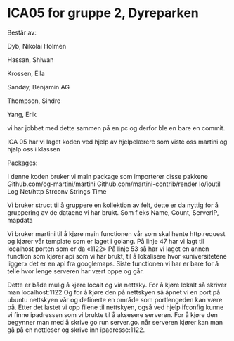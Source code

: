 # ICA05 for gruppe 2, Dyreparken

Består av:  

Dyb, Nikolai Holmen

Hassan, Shiwan

Krossen, Ella

Sandøy, Benjamin AG

Thompson, Sindre  

Yang, Erik

vi har jobbet med dette sammen på en pc og derfor ble en bare en commit.

ICA 05 har vi laget koden ved hjelp av hjelpelærere som viste oss martini og hjalp oss i klassen



Packages:

I denne koden bruker vi main package som importerer disse pakkene
Github.com/og-martini/martini
Github.com/martini-contrib/render
Io/ioutil
Log
Net/http
Strconv
Strings
Time

Vi bruker struct til å gruppere en kollektion av felt, dette er da nyttig for å gruppering av de dataene vi har brukt. Som f.eks  Name, Count, ServerIP, mapdata

Vi bruker martini til å kjøre main functionen vår som skal hente http.request og kjører vår template som er laget i golang.
På linje 47 har vi lagt til localhost porten som er da «1122»
På linje 53 så  har vi laget en annen function som kjører api som vi har brukt, til å lokalisere hvor «universitetene ligger» det er en api fra googlemaps.
Siste functionen vi har er bare for å telle hvor lenge serveren har vært oppe og går.

Dette er både mulig å kjøre localt og via nettsky. For å kjøre lokalt så skriver man localhost:1122
Og for å kjøre den på nettskyen så åpnet vi en port på ubuntu nettskyen vår og definerte en område som portlengeden kan være på. Etter det lastet vi opp filene til nettskyen, også ved hjelp ifconfig kunne vi finne ipadressen som vi brukte til å aksesere serveren.
For å kjøre den begynner man med å skrive go run server.go. når serveren kjører kan man gå på en nettleser og skrive inn ipadresse:1122.
